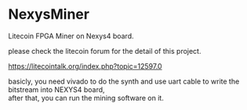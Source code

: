 NexysMiner
==========

Litecoin FPGA Miner on  Nexys4 board.

please check the litecoin forum for the detail of this project.

https://litecointalk.org/index.php?topic=12597.0

basicly,  you need  vivado to do the synth and use  uart cable to write the bitstream into NEXYS4 board,  
after that,  you can run the mining software on it.


